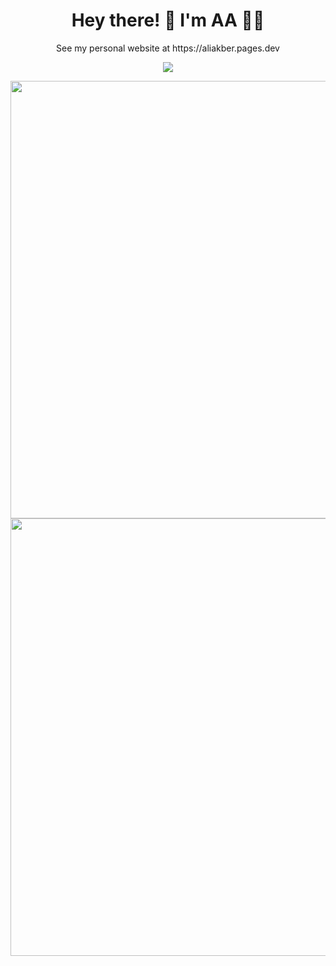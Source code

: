 <h1 align='center'>
  Hey there! 👋 I'm AA 👨‍💻
</h1>

<p align='center'>
  See my personal website at https://aliakber.pages.dev
</p>


<p align='center'>
  <a href="#"><img src="https://github-profile-summary-cards.vercel.app/api/cards/profile-details?username=aar072&theme=gruvbox&include_all_commits=true&count_private=true"></a>
</p>

<p align='center'>
<img src="https://bugzilla-stats-worker.aar072.workers.dev/" width='700'/>
<br>
<img src="https://github-readme-streak-stats.herokuapp.com/?user=aar072&theme=gruvbox&hide_border=true" width='700'/>
</p>
